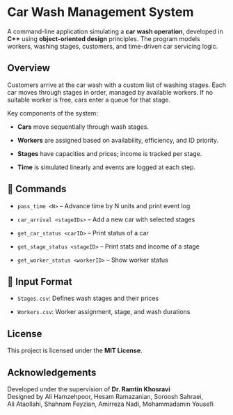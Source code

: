 ﻿
# Car Wash Management System

A command-line application simulating a **car wash operation**, developed in **C++** using **object-oriented design** principles. The program models workers, washing stages, customers, and time-driven car servicing logic.

## Overview

Customers arrive at the car wash with a custom list of washing stages. Each car moves through stages in order, managed by available workers. If no suitable worker is free, cars enter a queue for that stage.

Key components of the system:

-   **Cars** move sequentially through wash stages.
    
-   **Workers** are assigned based on availability, efficiency, and ID priority.
    
-   **Stages** have capacities and prices; income is tracked per stage.
    
-   **Time** is simulated linearly and events are logged at each step.
    

## 📄 Commands

-   `pass_time <N>` – Advance time by N units and print event log

-   `car_arrival <stageIDs>` – Add a new car with selected stages
    
-   `get_car_status <carID>` – Print status of a car
    
-   `get_stage_status <stageID>` – Print stats and income of a stage
    
-   `get_worker_status <workerID>` – Show worker status
    

## 📁 Input Format

-   `Stages.csv`: Defines wash stages and their prices
    
-   `Workers.csv`: Worker assignment, stage, and wash durations
    

## License

This project is licensed under the **MIT License**.

## Acknowledgements

Developed under the supervision of **Dr. Ramtin Khosravi**  
Designed by Ali Hamzehpoor, Hesam Ramazanian, Soroosh Sahraei,  
Ali Ataollahi, Shahnam Feyzian, Amirreza Nadi, Mohammadamin Yousefi
